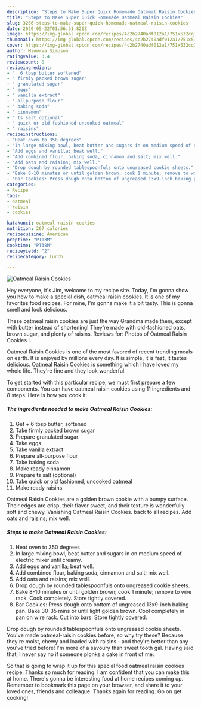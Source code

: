 ```yaml
---
description: "Steps to Make Super Quick Homemade Oatmeal Raisin Cookies"
title: "Steps to Make Super Quick Homemade Oatmeal Raisin Cookies"
slug: 3266-steps-to-make-super-quick-homemade-oatmeal-raisin-cookies
date: 2020-05-22T01:56:51.826Z
image: https://img-global.cpcdn.com/recipes/4c2b2740adf012a1/751x532cq70/oatmeal-raisin-cookies-recipe-main-photo.jpg
thumbnail: https://img-global.cpcdn.com/recipes/4c2b2740adf012a1/751x532cq70/oatmeal-raisin-cookies-recipe-main-photo.jpg
cover: https://img-global.cpcdn.com/recipes/4c2b2740adf012a1/751x532cq70/oatmeal-raisin-cookies-recipe-main-photo.jpg
author: Minerva Simpson
ratingvalue: 3.4
reviewcount: 8
recipeingredient:
- "  6 tbsp butter softened"
- " firmly packed brown sugar"
- " granulated sugar"
- " eggs"
- " vanilla extract"
- " allpurpose flour"
- " baking soda"
- " cinnamon"
- " ts salt optional"
- " quick or old fashioned uncooked oatmeal"
- " raisins"
recipeinstructions:
- "Heat oven to 350 degrees"
- "In large mixing bowl, beat butter and sugars in on medium speed of electric mixer until creamy."
- "Add eggs and vanilla; beat well."
- "Add combined flour, baking soda, cinnamon and salt; mix well."
- "Add oats and raisins; mix well."
- "Drop dough by rounded tablespoonfuls onto ungreased cookie sheets."
- "Bake 8-10 minutes or until golden brown; cook 1 minute; remove to wire rack. Cook completely. Store tightly covered."
- "Bar Cookies: Press dough onto bottom of ungreased 13x9-inch baking pan. Bake 30-35 mins or until light golden brown. Cool completely in pan on wire rack. Cut into bars. Store tightly covered."
categories:
- Recipe
tags:
- oatmeal
- raisin
- cookies

katakunci: oatmeal raisin cookies 
nutrition: 267 calories
recipecuisine: American
preptime: "PT13M"
cooktime: "PT38M"
recipeyield: "2"
recipecategory: Lunch

---
```



![Oatmeal Raisin Cookies](https://img-global.cpcdn.com/recipes/4c2b2740adf012a1/751x532cq70/oatmeal-raisin-cookies-recipe-main-photo.jpg)

Hey everyone, it's Jim, welcome to my recipe site. Today, I'm gonna show you how to make a special dish, oatmeal raisin cookies. It is one of my favorites food recipes. For mine, I'm gonna make it a bit tasty. This is gonna smell and look delicious.

These oatmeal raisin cookies are just the way Grandma made them, except with butter instead of shortening! They&#39;re made with old-fashioned oats, brown sugar, and plenty of raisins. Reviews for: Photos of Oatmeal Raisin Cookies I.

Oatmeal Raisin Cookies is one of the most favored of recent trending meals on earth. It is enjoyed by millions every day. It is simple, it is fast, it tastes delicious. Oatmeal Raisin Cookies is something which I have loved my whole life. They're fine and they look wonderful.


To get started with this particular recipe, we must first prepare a few components. You can have oatmeal raisin cookies using 11 ingredients and 8 steps. Here is how you cook it.

<!--inarticleads1-->

##### The ingredients needed to make Oatmeal Raisin Cookies:

1. Get  + 6 tbsp butter, softened
1. Take  firmly packed brown sugar
1. Prepare  granulated sugar
1. Take  eggs
1. Take  vanilla extract
1. Prepare  all-purpose flour
1. Take  baking soda
1. Make ready  cinnamon
1. Prepare  ts salt (optional)
1. Take  quick or old fashioned, uncooked oatmeal
1. Make ready  raisins


Oatmeal Raisin Cookies are a golden brown cookie with a bumpy surface. Their edges are crisp, their flavor sweet, and their texture is wonderfully soft and chewy. Vanishing Oatmeal Raisin Cookies. back to all recipes. Add oats and raisins; mix well. 

<!--inarticleads2-->

##### Steps to make Oatmeal Raisin Cookies:

1. Heat oven to 350 degrees
1. In large mixing bowl, beat butter and sugars in on medium speed of electric mixer until creamy.
1. Add eggs and vanilla; beat well.
1. Add combined flour, baking soda, cinnamon and salt; mix well.
1. Add oats and raisins; mix well.
1. Drop dough by rounded tablespoonfuls onto ungreased cookie sheets.
1. Bake 8-10 minutes or until golden brown; cook 1 minute; remove to wire rack. Cook completely. Store tightly covered.
1. Bar Cookies: Press dough onto bottom of ungreased 13x9-inch baking pan. Bake 30-35 mins or until light golden brown. Cool completely in pan on wire rack. Cut into bars. Store tightly covered.


Drop dough by rounded tablespoonfuls onto ungreased cookie sheets. You&#39;ve made oatmeal-raisin cookies before, so why try these? Because they&#39;re moist, chewy and loaded with raisins - and they&#39;re better than any you&#39;ve tried before! I&#39;m more of a savoury than sweet tooth gal. Having said that, I never say no if someone plonks a cake in front of me. 

So that is going to wrap it up for this special food oatmeal raisin cookies recipe. Thanks so much for reading. I am confident that you can make this at home. There's gonna be interesting food at home recipes coming up. Remember to bookmark this page on your browser, and share it to your loved ones, friends and colleague. Thanks again for reading. Go on get cooking!
